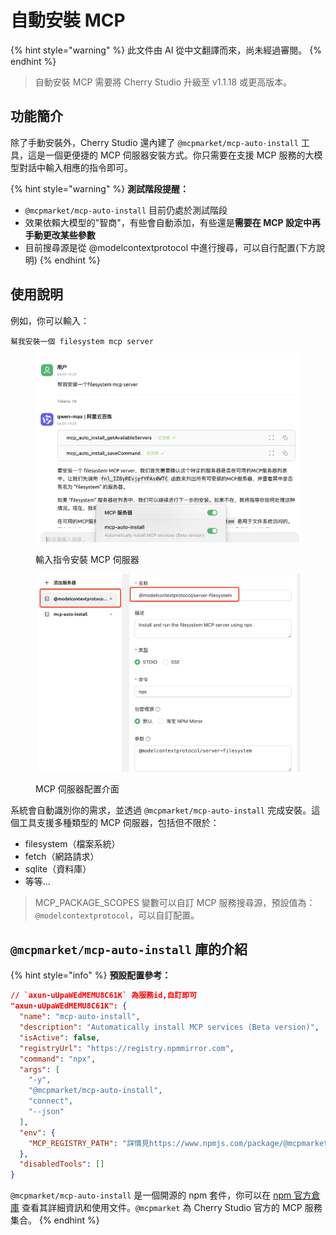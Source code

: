 # 自動安裝 MCP


{% hint style="warning" %}
此文件由 AI 從中文翻譯而來，尚未經過審閱。
{% endhint %}




> 自動安裝 MCP 需要將 Cherry Studio 升級至 v1.1.18 或更高版本。

## 功能簡介

除了手動安裝外，Cherry Studio 還內建了 `@mcpmarket/mcp-auto-install` 工具，這是一個更便捷的 MCP 伺服器安裝方式。你只需要在支援 MCP 服務的大模型對話中輸入相應的指令即可。

{% hint style="warning" %}
**測試階段提醒：**

* `@mcpmarket/mcp-auto-install` 目前仍處於測試階段
* 效果依賴大模型的"智商"，有些會自動添加，有些還是**需要在 MCP 設定中再手動更改某些參數**
* 目前搜尋源是從 @modelcontextprotocol 中進行搜尋，可以自行配置(下方說明)
{% endhint %}

## 使用說明

例如，你可以輸入：

```
幫我安裝一個 filesystem mcp server
```

<figure><img src="../../.gitbook/assets/mcp-auto-install_shot1.png" alt=""><figcaption><p>輸入指令安裝 MCP 伺服器</p></figcaption></figure>

<figure><img src="../../.gitbook/assets/mcp-auto-install_shot2.png" alt=""><figcaption><p>MCP 伺服器配置介面</p></figcaption></figure>

系統會自動識別你的需求，並透過 `@mcpmarket/mcp-auto-install` 完成安裝。這個工具支援多種類型的 MCP 伺服器，包括但不限於：

* filesystem（檔案系統）
* fetch（網路請求）
* sqlite（資料庫）
* 等等...

> MCP_PACKAGE_SCOPES 變數可以自訂 MCP 服務搜尋源，預設值為：`@modelcontextprotocol`，可以自訂配置。

## `@mcpmarket/mcp-auto-install` 庫的介紹

{% hint style="info" %}
**預設配置參考：**

```json
// `axun-uUpaWEdMEMU8C61K` 為服務id,自訂即可
"axun-uUpaWEdMEMU8C61K": {
  "name": "mcp-auto-install",
  "description": "Automatically install MCP services (Beta version)",
  "isActive": false,
  "registryUrl": "https://registry.npmmirror.com",
  "command": "npx",
  "args": [
    "-y",
    "@mcpmarket/mcp-auto-install",
    "connect",
    "--json"
  ],
  "env": {
    "MCP_REGISTRY_PATH": "詳情見https://www.npmjs.com/package/@mcpmarket/mcp-auto-install"
  },
  "disabledTools": []
}
```

`@mcpmarket/mcp-auto-install` 是一個開源的 npm 套件，你可以在 [npm 官方倉庫](https://www.npmjs.com/package/@mcpmarket/mcp-auto-install) 查看其詳細資訊和使用文件。`@mcpmarket` 為 Cherry Studio 官方的 MCP 服務集合。
{% endhint %}